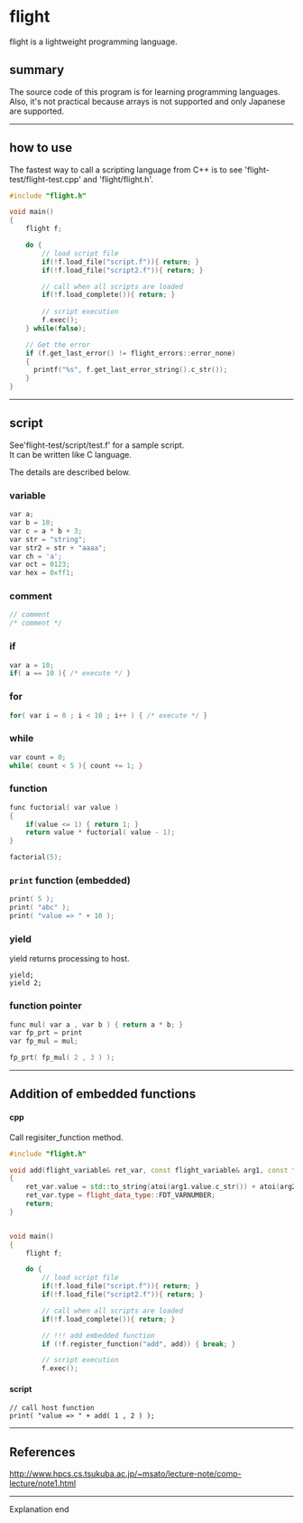 # flight
flight is a lightweight programming language.

## summary
The source code of this program is for learning programming languages.  
Also, it's not practical because arrays is not supported and only Japanese are supported.

---

## how to use
The fastest way to call a scripting language from C++ is to see 'flight-test/flight-test.cpp' and 'flight/flight.h'.

```cpp
#include "flight.h"

void main()
{
    flight f;

    do {
        // load script file
        if(!f.load_file("script.f")){ return; }
        if(!f.load_file("script2.f")){ return; }

        // call when all scripts are loaded
        if(!f.load_complete()){ return; }
        
        // script execution
        f.exec();
    } while(false);

    // Get the error
    if (f.get_last_error() != flight_errors::error_none)
    {
      printf("%s", f.get_last_error_string().c_str());
    }
}
```

---

## script
See'flight-test/script/test.f' for a sample script.   
It can be written like C language. 

The details are described below.  

### variable

```cpp
var a;
var b = 10;
var c = a * b + 3;
var str = "string";
var str2 = str + "aaaa";
var ch = 'a';
var oct = 0123;
var hex = 0xff1;
```

### comment

```cpp
// comment
/* comment */
```

### if

```cpp
var a = 10;
if( a == 10 ){ /* execute */ }
```

### for

```cpp
for( var i = 0 ; i < 10 ; i++ ) { /* execute */ }
```

### while 

```cpp
var count = 0;
while( count < 5 ){ count += 1; }
```

### function

```cpp
func fuctorial( var value )
{
    if(value <= 1) { return 1; }
    return value * fuctorial( value - 1);
}

factorial(5);
```

### `print` function (embedded)

```cpp
print( 5 );
print( "abc" );
print( "value => " + 10 );
```

### yield

yield returns processing to host.

```
yield;
yield 2;
```

### function pointer

```cpp
func mul( var a , var b ) { return a * b; }
var fp_prt = print
var fp_mul = mul;

fp_prt( fp_mul( 2 , 3 ) );
```



---

## Addition of embedded functions

#### cpp

Call regisiter_function method.

```cpp
#include "flight.h"

void add(flight_variable& ret_var, const flight_variable& arg1, const flight_variable& arg2)
{
    ret_var.value = std::to_string(atoi(arg1.value.c_str()) + atoi(arg2.value.c_str()));
    ret_var.type = flight_data_type::FDT_VARNUMBER;
    return;
}


void main()
{
    flight f;

    do {
        // load script file
        if(!f.load_file("script.f")){ return; }
        if(!f.load_file("script2.f")){ return; }

        // call when all scripts are loaded
        if(!f.load_complete()){ return; }

        // !!! add embedded function
        if (!f.register_function("add", add)) { break; }

        // script execution
        f.exec();
```

#### script 

```
// call host function
print( "value => " + add( 1 , 2 ) );
```

---

## References

http://www.hpcs.cs.tsukuba.ac.jp/~msato/lecture-note/comp-lecture/note1.html

---

Explanation end
